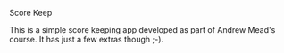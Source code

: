 Score Keep

This is a simple score keeping app developed as part of Andrew Mead's course.  It has just a few extras though ;-).

